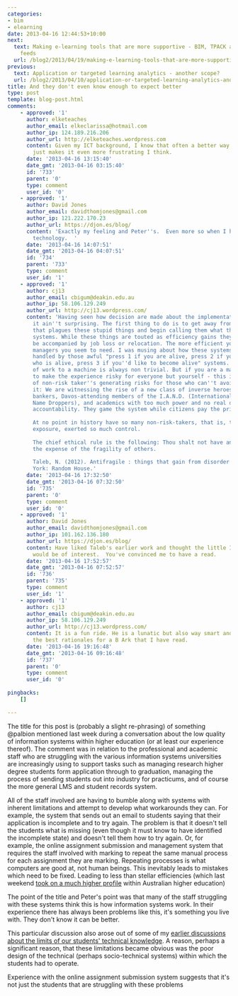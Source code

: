 ```yaml
---
categories:
- bim
- elearning
date: 2013-04-16 12:44:53+10:00
next:
  text: Making e-learning tools that are more supportive - BIM, TPACK and truncated
    feeds
  url: /blog2/2013/04/19/making-e-learning-tools-that-are-more-supportive-bim-tpack-and-truncated-feeds/
previous:
  text: Application or targeted learning analytics - another scope?
  url: /blog2/2013/04/10/application-or-targeted-learning-analytics-another-scope/
title: And they don't even know enough to expect better
type: post
template: blog-post.html
comments:
    - approved: '1'
      author: elketeaches
      author_email: elkeclarissa@hotmail.com
      author_ip: 124.189.216.206
      author_url: http://elketeaches.wordpress.com
      content: Given my ICT background, I know that often a better way exists, and this
        just makes it even more frustrating I think.
      date: '2013-04-16 13:15:40'
      date_gmt: '2013-04-16 03:15:40'
      id: '733'
      parent: '0'
      type: comment
      user_id: '0'
    - approved: '1'
      author: David Jones
      author_email: davidthomjones@gmail.com
      author_ip: 121.222.170.23
      author_url: https://djon.es/blog/
      content: 'Exactly my feeling and Peter''s.  Even more so when I have to use the
        technology.  '
      date: '2013-04-16 14:07:51'
      date_gmt: '2013-04-16 04:07:51'
      id: '734'
      parent: '733'
      type: comment
      user_id: '1'
    - approved: '1'
      author: cj13
      author_email: cbigum@deakin.edu.au
      author_ip: 58.106.129.249
      author_url: http://cj13.wordpress.com/
      content: 'Having seen how decision are made about the implementation of these pseudo-systems
        it ain''t surprising. The first thing to do is to get away from the wishful naming
        that plagues these stupid things and begin calling them what they are: misinformation
        systems. While these things are touted as efficiency gains they do not seem to
        be accompanied by job loss or relocation. The more efficient you become the more
        managers you seem to need. I was musing about how these systems would look if
        handled by those awful "press 1 if you are alive, press 2 if you know someone
        who is alive, press 3 if you''d like to become alive" systems. For me any delegation
        of work to a machine is always non trivial. But if you are a manager - you get
        to make the experience risky for everyone but yourself - this is Taleb''s notion
        of non-risk taker''s generating risks for those who can''t avoid it. As he put
        it: We are witnessing the rise of a new class of inverse heroes, that is, bureaucrats,
        bankers, Davos-attending members of the I.A.N.D. (International Association of
        Name Droppers), and academics with too much power and no real downside and/or
        accountability. They game the system while citizens pay the price.
    
        At no point in history have so many non-risk-takers, that is, those with no personal
        exposure, exerted so much control.
    
        The chief ethical rule is the following: Thou shalt not have antifragility at
        the expense of the fragility of others.
    
        Taleb, N. (2012). Antifragile : things that gain from disorder (1st ed.). New
        York: Random House.'
      date: '2013-04-16 17:32:50'
      date_gmt: '2013-04-16 07:32:50'
      id: '735'
      parent: '0'
      type: comment
      user_id: '0'
    - approved: '1'
      author: David Jones
      author_email: davidthomjones@gmail.com
      author_ip: 101.162.136.180
      author_url: https://djon.es/blog/
      content: Have liked Taleb's earlier work and thought the little I'd heard of anti-fragile
        would be of interest.  You've convinced me to have a read.
      date: '2013-04-16 17:52:57'
      date_gmt: '2013-04-16 07:52:57'
      id: '736'
      parent: '735'
      type: comment
      user_id: '1'
    - approved: '1'
      author: cj13
      author_email: cbigum@deakin.edu.au
      author_ip: 58.106.129.249
      author_url: http://cj13.wordpress.com/
      content: It is a fun ride. He is a lunatic but also way smart and offers one of
        the best rationales for a B Ark that I have read.
      date: '2013-04-16 19:16:48'
      date_gmt: '2013-04-16 09:16:48'
      id: '737'
      parent: '0'
      type: comment
      user_id: '0'
    
pingbacks:
    []
    
---
```

The title for this post is (probably a slight re-phrasing) of something @palbion mentioned last week during a conversation about the low quality of information systems within higher education (or at least our experience thereof). The comment was in relation to the professional and academic staff who are struggling with the various information systems universities are increasingly using to support tasks such as managing research higher degree students form application through to graduation, managing the process of sending students out into industry for practicums, and of course the more general LMS and student records system.

All of the staff involved are having to bumble along with systems with inherent limitations and attempt to develop what workarounds they can. For example, the system that sends out an email to students saying that their application is incomplete and to try again. The problem is that it doesn't tell the students what is missing (even though it must know to have identified the incomplete state) and doesn't tell them how to try again. Or, for example, the online assignment submission and management system that requires the staff involved with marking to repeat the same manual process for each assignment they are marking. Repeating processes is what computers are good at, not human beings. This inevitably leads to mistakes which need to be fixed. Leading to less than stellar efficiencies (which last weekend [took on a much higher profile](http://musicfordeckchairs.wordpress.com/2013/04/14/more-or-less/) within Australian higher education)

The point of the title and Peter's point was that many of the staff struggling with these systems think this is how information systems work. In their experience there has always been problems like this, it's something you live with. They don't know it can be better.

This particular discussion also arose out of some of my [earlier discussions about the limits of our students' technical knowledge](/blog2/2013/03/13/many-of-our-students-are-neither-digital-natives-nor-digitally-literate/). A reason, perhaps a significant reason, that these limitations became obvious was the poor design of the technical (perhaps socio-technical systems) within which the students had to operate.

Experience with the online assignment submission system suggests that it's not just the students that are struggling with these problems